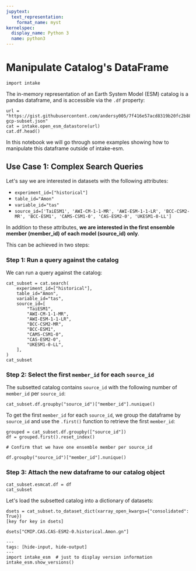 ```yaml
---
jupytext:
  text_representation:
    format_name: myst
kernelspec:
  display_name: Python 3
  name: python3
---
```


# Manipulate Catalog's DataFrame

```{code-cell} ipython3
import intake
```

The in-memory representation of an Earth System Model (ESM) catalog is a pandas
dataframe, and is accessible via the `.df` property:

```{code-cell} ipython3
url = "https://gist.githubusercontent.com/andersy005/7f416e57acd8319b20fc2b88d129d2b8/raw/987b4b336d1a8a4f9abec95c23eed3bd7c63c80e/pangeo-gcp-subset.json"
cat = intake.open_esm_datastore(url)
cat.df.head()
```

In this notebook we will go through some examples showing how to manipulate this
dataframe outside of intake-esm.

## Use Case 1: Complex Search Queries

Let's say we are interested in datasets with the following attributes:

- `experiment_id=["historical"]`
- `table_id="Amon"`
- `variable_id="tas"`
- `source_id=['TaiESM1', 'AWI-CM-1-1-MR', 'AWI-ESM-1-1-LR', 'BCC-CSM2-MR', 'BCC-ESM1', 'CAMS-CSM1-0', 'CAS-ESM2-0', 'UKESM1-0-LL']`

In addition to these attributes, **we are interested in the first ensemble
member (member_id) of each model (source_id) only**.

This can be achieved in two steps:

### Step 1: Run a query against the catalog

We can run a query against the catalog:

```{code-cell} ipython3
cat_subset = cat.search(
    experiment_id=["historical"],
    table_id="Amon",
    variable_id="tas",
    source_id=[
        "TaiESM1",
        "AWI-CM-1-1-MR",
        "AWI-ESM-1-1-LR",
        "BCC-CSM2-MR",
        "BCC-ESM1",
        "CAMS-CSM1-0",
        "CAS-ESM2-0",
        "UKESM1-0-LL",
    ],
)
cat_subset
```

### Step 2: Select the first `member_id` for each `source_id`

The subsetted catalog contains `source_id` with the following number of
`member_id` per `source_id`:

```{code-cell} ipython3
cat_subset.df.groupby("source_id")["member_id"].nunique()
```

To get the first `member_id` for each `source_id`, we group the dataframe by
`source_id` and use the `.first()` function to retrieve the first `member_id`:

```{code-cell} ipython3
grouped = cat_subset.df.groupby(["source_id"])
df = grouped.first().reset_index()

# Confirm that we have one ensemble member per source_id

df.groupby("source_id")["member_id"].nunique()
```

### Step 3: Attach the new dataframe to our catalog object

```{code-cell} ipython3
cat_subset.esmcat.df = df
cat_subset
```

Let's load the subsetted catalog into a dictionary of datasets:

```{code-cell} ipython3
dsets = cat_subset.to_dataset_dict(xarray_open_kwargs={"consolidated": True})
[key for key in dsets]
```

```{code-cell} ipython3
dsets["CMIP.CAS.CAS-ESM2-0.historical.Amon.gn"]
```

```{code-cell} ipython3
---
tags: [hide-input, hide-output]
---
import intake_esm  # just to display version information
intake_esm.show_versions()
```
